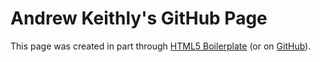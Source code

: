 # Andrew Keithly's GitHub Page
This page was created in part through [HTML5 Boilerplate](https://html5boilerplate.com/) (or on [GitHub](https://github.com/h5bp/html5-boilerplate)).